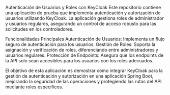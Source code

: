 Autenticación de Usuarios y Roles con KeyCloak
Este repositorio contiene una aplicación de prueba que implementa autenticación y autorización de usuarios utilizando KeyCloak. La aplicación gestiona roles de administrador y usuarios regulares, asegurando un control de acceso robusto para las solicitudes en los controladores.

Funcionalidades Principales
Autenticación de Usuarios: Implementa un flujo seguro de autenticación para los usuarios.
Gestión de Roles: Soporta la asignación y verificación de roles, diferenciando entre administradores y usuarios regulares.
Protección de Endpoints: Asegura que los endpoints de la API solo sean accesibles para los usuarios con los roles adecuados.


El objetivo de esta aplicación es demostrar cómo integrar KeyCloak para la gestión de autenticación y autorización en una aplicación Spring Boot, mejorando la seguridad de las operaciones y protegiendo las rutas del API mediante roles específicos.